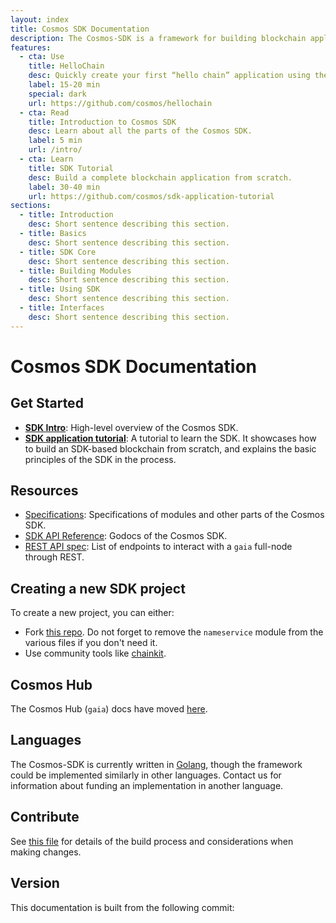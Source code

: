 ```yaml
---
layout: index
title: Cosmos SDK Documentation
description: The Cosmos-SDK is a framework for building blockchain applications in Golang. It is being used to build Gaia, the first implementation of the Cosmos Hub.
features:
  - cta: Use
    title: HelloChain
    desc: Quickly create your first “hello chain” application using the SDK.
    label: 15-20 min
    special: dark
    url: https://github.com/cosmos/hellochain
  - cta: Read
    title: Introduction to Cosmos SDK
    desc: Learn about all the parts of the Cosmos SDK.
    label: 5 min
    url: /intro/
  - cta: Learn
    title: SDK Tutorial
    desc: Build a complete blockchain application from scratch.
    label: 30-40 min
    url: https://github.com/cosmos/sdk-application-tutorial
sections:
  - title: Introduction
    desc: Short sentence describing this section.
  - title: Basics
    desc: Short sentence describing this section.
  - title: SDK Core
    desc: Short sentence describing this section.
  - title: Building Modules
    desc: Short sentence describing this section.
  - title: Using SDK
    desc: Short sentence describing this section.
  - title: Interfaces
    desc: Short sentence describing this section.
---
```


# Cosmos SDK Documentation

## Get Started

- **[SDK Intro](./intro/intro.md)**: High-level overview of the Cosmos SDK.
- **[SDK application tutorial](https://github.com/cosmos/sdk-application-tutorial)**: A tutorial to learn the SDK. It showcases how to build an SDK-based blockchain from scratch, and explains the basic principles of the SDK in the process.

## Resources

- [Specifications](./spec/README.md): Specifications of modules and other parts of the Cosmos SDK.
- [SDK API Reference](https://godoc.org/github.com/cosmos/cosmos-sdk): Godocs of the Cosmos SDK.
- [REST API spec](https://cosmos.network/rpc/): List of endpoints to interact with a `gaia` full-node through REST.

## Creating a new SDK project

To create a new project, you can either:

- Fork [this repo](https://github.com/cosmos/sdk-application-tutorial/). Do not forget to remove the `nameservice` module from the various files if you don't need it.
- Use community tools like [chainkit](https://github.com/blocklayerhq/chainkit).

## Cosmos Hub

The Cosmos Hub (`gaia`) docs have moved [here](https://github.com/cosmos/gaia/tree/master/docs).

## Languages

The Cosmos-SDK is currently written in [Golang](https://golang.org/), though the
framework could be implemented similarly in other languages.
Contact us for information about funding an implementation in another language.

## Contribute

See [this file](https://github.com/cosmos/cosmos-sdk/blob/master/docs/DOCS_README.md) for details of the build process and
considerations when making changes.

## Version

This documentation is built from the following commit:

